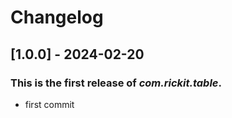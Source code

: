 # Changelog
## [1.0.0] - 2024-02-20

### This is the first release of *com.rickit.table*.

- first commit
